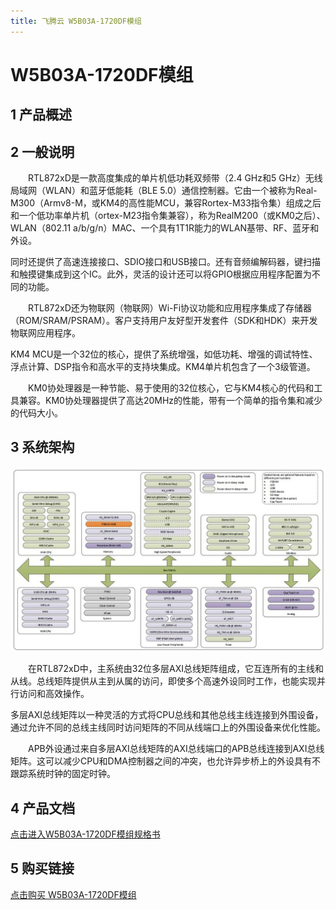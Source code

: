 ```yaml
---
title: 飞腾云 W5B03A-1720DF模组 
---
```

# W5B03A-1720DF模组 

## 1 产品概述
## 2 一般说明
<p style="text-indent:2em;">
RTL872xD是一款高度集成的单片机低功耗双频带（2.4 GHz和5 GHz）无线局域网（WLAN）和蓝牙低能耗（BLE 5.0）通信控制器。它由一个被称为Real-M300（Armv8-M，或KM4的高性能MCU，兼容Rortex-M33指令集）组成之后和一个低功率单片机（ortex-M23指令集兼容），称为RealM200（或KM0之后）、WLAN（802.11 a/b/g/n）MAC、一个具有1T1R能力的WLAN基带、RF、蓝牙和外设。
</p>
同时还提供了高速连接接口、SDIO接口和USB接口。还有音频编解码器，键扫描和触摸键集成到这个IC。此外，灵活的设计还可以将GPIO根据应用程序配置为不同的功能。
<p style="text-indent:2em;">
RTL872xD还为物联网（物联网）Wi-Fi协议功能和应用程序集成了存储器（ROM/SRAM/PSRAM）。客户支持用户友好型开发套件（SDK和HDK）来开发物联网应用程序。
</p>
KM4 MCU是一个32位的核心，提供了系统增强，如低功耗、增强的调试特性、浮点计算、DSP指令和高水平的支持块集成。KM4单片机包含了一个3级管道。
<p style="text-indent:2em;">
KM0协处理器是一种节能、易于使用的32位核心，它与KM4核心的代码和工具兼容。KM0协处理器提供了高达20MHz的性能，带有一个简单的指令集和减少的代码大小。
</p>

## 3 系统架构

![](../../assets/images/8720DF/kappframework-LiXlSP.png)
<p style="text-indent:2em;">
在RTL872xD中，主系统由32位多层AXI总线矩阵组成，它互连所有的主线和从线。总线矩阵提供从主到从属的访问，即使多个高速外设同时工作，也能实现并行访问和高效操作。
</p>
多层AXI总线矩阵以一种灵活的方式将CPU总线和其他总线主线连接到外围设备，通过允许不同的总线主线同时访问矩阵的不同从线端口上的外围设备来优化性能。
<p style="text-indent:2em;">
APB外设通过来自多层AXI总线矩阵的AXI总线端口的APB总线连接到AXI总线矩阵。这可以减少CPU和DMA控制器之间的冲突，也允许异步桥上的外设具有不跟踪系统时钟的固定时钟。
</p>

##  4 产品文档
[点击进入W5B03A-1720DF模组规格书](../../download/8720df/8720df_datasheet.md)


<!-- 换行使用<br> -->
##  5 购买链接
[点击购买 W5B03A-1720DF模组](../../buy_sample/8720df.md)